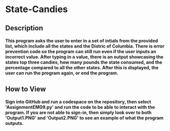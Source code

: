 # State-Candies
## Description
#### This program asks the user to enter in a set of intials from the provided list, which include all the states and the Distric of Columbia. There is error prevention code so the program can still run even if the user inputs an incorrect value. After typing in a value, there is an output showcasing the states top three candies, how many pounds the state consumed, and the percentage compared to all the other states. After this is displayed, the user can run the program again, or end the program.
## How to View
#### Sign into GitHub and run a codespace on the repository, then select 'AssignmentEM09.py' and run the code to be able to interact with the program. If you are not able to sign-in, then simply look over to both 'Output1.PNG' and 'Output2.PNG' to see an example of what the program outputs. 
